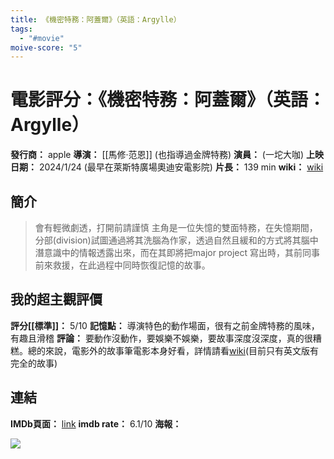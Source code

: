 ```yaml
---
title: 《機密特務：阿蓋爾》（英語：Argylle）
tags:
  - "#movie"
moive-score: "5"
---
```


# 電影評分：《機密特務：阿蓋爾》（英語：Argylle）
**發行商：** apple
**導演：** [[馬修·范恩]] (也指導過金牌特務)
**演員：** (一坨大咖)
**上映日期：** 2024/1/24 (最早在萊斯特廣場奧迪安電影院)
**片長：** 139 min
**wiki：** [wiki](https://zh.wikipedia.org/wiki/%E6%A9%9F%E5%AF%86%E7%89%B9%E5%8B%99%EF%BC%9A%E9%98%BF%E8%93%8B%E7%88%BE)
## 簡介
> 會有輕微劇透，打開前請謹慎
> 主角是一位失憶的雙面特務，在失憶期間，分部(division)試圖通過將其洗腦為作家，透過自然且緩和的方式將其腦中潛意識中的情報透露出來，而在其即將把major project 寫出時，其前同事前來救援，在此過程中同時恢復記憶的故事。

## 我的超主觀評價
**評分[[標準]]：** 5/10
**記憶點：** 導演特色的動作場面，很有之前金牌特務的風味，有趣且滑稽
**評論：**
要動作沒動作，要娛樂不娛樂，要故事深度沒深度，真的很糟糕。總的來說，電影外的故事筆電影本身好看，詳情請看[wiki](https://en.wikipedia.org/wiki/Argylle)(目前只有英文版有完全的故事)

## 連結
**IMDb頁面：** [link](https://www.imdb.com/title/tt15009428/) 
**imdb rate：** 6.1/10
**海報：** 

![](image/MV5BZDM3YTg4MGUtZmUxNi00YmEyLTllNTctNjYyNjZlZGViNmFhXkEyXkFqcGdeQXVyMTUzMTg2ODkz._V1_QL75_UX180_CR0,9,180,266_.jpg)

